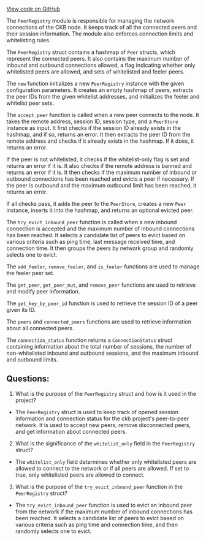 [View code on GitHub](https://github.com/nervosnetwork/ckb/blob/develop/network/src/peer_registry.rs)

The `PeerRegistry` module is responsible for managing the network connections of the CKB node. It keeps track of all the connected peers and their session information. The module also enforces connection limits and whitelisting rules.

The `PeerRegistry` struct contains a hashmap of `Peer` structs, which represent the connected peers. It also contains the maximum number of inbound and outbound connections allowed, a flag indicating whether only whitelisted peers are allowed, and sets of whitelisted and feeler peers.

The `new` function initializes a new `PeerRegistry` instance with the given configuration parameters. It creates an empty hashmap of peers, extracts the peer IDs from the given whitelist addresses, and initializes the feeler and whitelist peer sets.

The `accept_peer` function is called when a new peer connects to the node. It takes the remote address, session ID, session type, and a `PeerStore` instance as input. It first checks if the session ID already exists in the hashmap, and if so, returns an error. It then extracts the peer ID from the remote address and checks if it already exists in the hashmap. If it does, it returns an error.

If the peer is not whitelisted, it checks if the whitelist-only flag is set and returns an error if it is. It also checks if the remote address is banned and returns an error if it is. It then checks if the maximum number of inbound or outbound connections has been reached and evicts a peer if necessary. If the peer is outbound and the maximum outbound limit has been reached, it returns an error.

If all checks pass, it adds the peer to the `PeerStore`, creates a new `Peer` instance, inserts it into the hashmap, and returns an optional evicted peer.

The `try_evict_inbound_peer` function is called when a new inbound connection is accepted and the maximum number of inbound connections has been reached. It selects a candidate list of peers to evict based on various criteria such as ping time, last message received time, and connection time. It then groups the peers by network group and randomly selects one to evict.

The `add_feeler`, `remove_feeler`, and `is_feeler` functions are used to manage the feeler peer set.

The `get_peer`, `get_peer_mut`, and `remove_peer` functions are used to retrieve and modify peer information.

The `get_key_by_peer_id` function is used to retrieve the session ID of a peer given its ID.

The `peers` and `connected_peers` functions are used to retrieve information about all connected peers.

The `connection_status` function returns a `ConnectionStatus` struct containing information about the total number of sessions, the number of non-whitelisted inbound and outbound sessions, and the maximum inbound and outbound limits.
## Questions:
 1. What is the purpose of the `PeerRegistry` struct and how is it used in the project?
- The `PeerRegistry` struct is used to keep track of opened session information and connection status for the ckb project's peer-to-peer network. It is used to accept new peers, remove disconnected peers, and get information about connected peers.

2. What is the significance of the `whitelist_only` field in the `PeerRegistry` struct?
- The `whitelist_only` field determines whether only whitelisted peers are allowed to connect to the network or if all peers are allowed. If set to true, only whitelisted peers are allowed to connect.

3. What is the purpose of the `try_evict_inbound_peer` function in the `PeerRegistry` struct?
- The `try_evict_inbound_peer` function is used to evict an inbound peer from the network if the maximum number of inbound connections has been reached. It selects a candidate list of peers to evict based on various criteria such as ping time and connection time, and then randomly selects one to evict.
